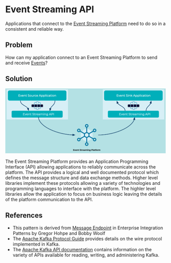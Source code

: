 # Event Streaming API
Applications that connect to the [Event Streaming Platform](../event-stream/event-streaming-platform.md) need to do so in a consistent and reliable way. 

## Problem
How can my application connect to an Event Streaming Platform to send and receive [Events](../event/event.md)?

## Solution
![event-streaming-api](../img/event-streaming-api.png)

The Event Streaming Platform provides an Application Programming Interface (API) allowing applications to reliably communicate across the platform. The API provides a logical and well documented protocol which defines the message structure and data exchange methods. Higher level libraries implement these protocols allowing a variety of technologies and programming languages to interface with the platform. The highler level libraries allow the application to focus on business logic leaving the details of the platform communication to the API.

## References
* This pattern is derived from [Message Endpoint](https://www.enterpriseintegrationpatterns.com/patterns/messaging/MessageEndpoint.html) in Enterprise Integration Patterns by Gregor Hohpe and Bobby Woolf
* The [Apache Kafka Protocol Guide](https://kafka.apache.org/protocol.html) provides details on the wire protocol implemented in Kafka.
* The [Apache Kafka API documentation](https://kafka.apache.org/documentation/#api) contains information on the variety of APIs available for reading, writing, and administering Kafka.
